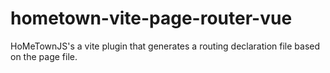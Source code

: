 # hometown-vite-page-router-vue
HoMeTownJS's a vite plugin that generates a routing declaration file based on the page file.
